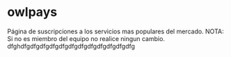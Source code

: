 # owlpays
Página de suscripciones a los servicios mas populares del mercado.
NOTA: Si no es miembro del equipo no realice ningun cambio.
dfghdfgdfgdfgdfgdfgdfgdfgdfgdfgdfgdfgdfg